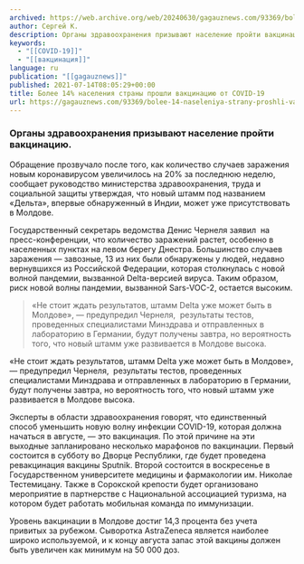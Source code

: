 ```yaml
---
archived: https://web.archive.org/web/20240630/gagauznews.com/93369/bolee-14-naseleniya-strany-proshli-vaktsinatsiyu-ot-covid-19.html
author: Сергей К.
description: Органы здравоохранения призывают население пройти вакцинацию. Обращение прозвучало после того, как количество случаев заражения новым коронавирусом увеличилось на 20% за последнюю неделю, сообщает руководство министерства здравоохранения, труда и социальной защиты утверждая, что новый штамм под названием «Дельта», впервые обнаруженный в Индии, может уже присутствовать в Молдове. Государственный секретарь ведомства Денис Чернеля заявил  на пресс-конференции, что количество заражений растет, особенно в населенных пунктах на левом берегу Днестра. Большинство случаев заражения — завозные, 13 из них были обнаружены у людей, недавно вернувшихся из Российской Федерации, которая столкнулась с новой волной пандемии, вызванной Delta-версией вируса. Таким образом, риск новой волны пандемии, вызванной Sars-VOC-2, […]
keywords:
  - "[[COVID-19]]"
  - "[[вакцинация]]"
language: ru
publication: "[[gagauznews]]"
published: 2021-07-14T08:05:29+00:00
title: Более 14% населения страны прошли вакцинацию от COVID-19
url: https://gagauznews.com/93369/bolee-14-naseleniya-strany-proshli-vaktsinatsiyu-ot-covid-19.html
---
```


### Органы здравоохранения призывают население пройти вакцинацию.

Обращение прозвучало после того, как количество случаев заражения новым коронавирусом увеличилось на 20% за последнюю неделю, сообщает руководство министерства здравоохранения, труда и социальной защиты утверждая, что новый штамм под названием «Дельта», впервые обнаруженный в Индии, может уже присутствовать в Молдове.

Государственный секретарь ведомства Денис Чернеля заявил  на пресс-конференции, что количество заражений растет, особенно в населенных пунктах на левом берегу Днестра. Большинство случаев заражения — завозные, 13 из них были обнаружены у людей, недавно вернувшихся из Российской Федерации, которая столкнулась с новой волной пандемии, вызванной Delta-версией вируса. Таким образом, риск новой волны пандемии, вызванной Sars-VOC-2, остается высоким.

> «Не стоит ждать результатов, штамм Delta уже может быть в Молдове», — предупредил Чернеля,  результаты тестов, проведенных специалистами Минздрава и отправленных в лабораторию в Германии, будут получены завтра, но вероятность того, что новый штамм уже развивается в Молдове высока.

«Не стоит ждать результатов, штамм Delta уже может быть в Молдове», — предупредил Чернеля,  результаты тестов, проведенных специалистами Минздрава и отправленных в лабораторию в Германии, будут получены завтра, но вероятность того, что новый штамм уже развивается в Молдове высока.

Эксперты в области здравоохранения говорят, что единственный способ уменьшить новую волну инфекции COVID-19, которая должна начаться в августе, — это вакцинация. По этой причине на эти выходные запланировано несколько марафонов по вакцинации. Первый состоится в субботу во Дворце Республики, где будет проведена ревакцинация вакцины Sputnik. Второй состоится в воскресенье в Государственном университете медицины и фармакологии им. Николае Тестемицану. Также в Сорокской крепости будет организовано мероприятие в партнерстве с Национальной ассоциацией туризма, на котором будет работать мобильная команда по иммунизации.

Уровень вакцинации в Молдове достиг 14,3 процента без учета привитых за рубежом. Сыворотка AstraZeneca является наиболее широко используемой, и к концу августа запас этой вакцины должен быть увеличен как минимум на 50 000 доз.